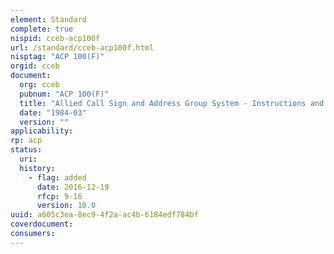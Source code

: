 ```yaml
---
element: Standard
complete: true
nispid: cceb-acp100f
url: /standard/cceb-acp100f.html
nisptag: "ACP 100(F)"
orgid: cceb
document:
  org: cceb
  pubnum: "ACP 100(F)"
  title: "Allied Call Sign and Address Group System - Instructions and Assignments"
  date: "1984-03"
  version: ""
applicability:
rp: acp
status:
  uri: 
  history: 
    - flag: added
      date: 2016-12-19
      rfcp: 9-16
      version: 10.0
uuid: a605c3ea-8ec9-4f2a-ac4b-6184edf784bf
coverdocument:
consumers:
---
```

